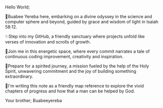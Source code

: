 Hello World;

🌟Buabee Yereba here, embarking on a divine  odyssey in the science and computer sphere and beyond, guided by grace and wisdom of light in Isaiah 58:12. 

✨Step into my GitHub, a friendly sanctuary where projects unfold like verses of innovation and scrolls of growth.

💫Join me  in this energetic space, where every commit narrates a tale of continuous coding improvement,  creativity and inspiration. 

🚀Prepare for a spirited journey, a mission fueled by the help of the Holy Spirit, unwavering commitment and the joy of building something extraordinary. 

📌I'm writing this  note as a  friendly map reference to explore the vivid chapters of progress  and how that a man can be helped by God.

Your brother;
Buabeeyereba 
<!---
buabeeyereba/buabeeyereba is a ✨ special ✨ repository because its `README.md` (this file) appears on your GitHub profile.
You can click the Preview link to take a look at your changes.
--->
